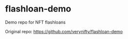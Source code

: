 # flashloan-demo

Demo repo for NFT flashloans

Original repo: https://github.com/verynifty/flashloan-demo
